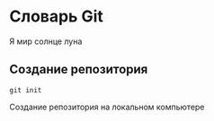 # Словарь Git
Я мир солнце луна
## Создание репозитория

```
git init
```
Создание репозитория на локальном компьютере
